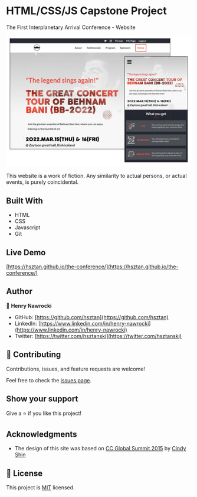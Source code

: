 # HTML/CSS/JS Capstone Project 
 The First Interplanetary Arrival Conference - Website


![screenshot](https://github.com/Behnam1369/Capstone1/blob/main/images/screenshot-min.jpg)

This website is a work of fiction. Any similarity to actual persons, or actual events, is purely coincidental.

## Built With

- HTML
- CSS
- Javascript
- Git

## Live Demo

[https://hsztan.github.io/the-conference/](https://hsztan.github.io/the-conference/)


## Author

👤 **Henry Nawrocki**

- GitHub: [https://github.com/hsztan](https://github.com/hsztan)
- LinkedIn: [https://www.linkedin.com/in/henry-nawrocki](https://www.linkedin.com/in/henry-nawrocki)
- Twitter: [https://twitter.com/hsztanski](https://twitter.com/hsztanski)


## 🤝 Contributing

Contributions, issues, and feature requests are welcome!

Feel free to check the [issues page](../../issues/).

## Show your support

Give a ⭐️ if you like this project!

## Acknowledgments

- The design of this site was based on [CC Global Summit 2015](https://www.behance.net/gallery/29845175/CC-Global-Summit-2015) by [Cindy Shin](https://www.behance.net/adagio07)

## 📝 License

This project is [MIT](./MIT.md) licensed.
